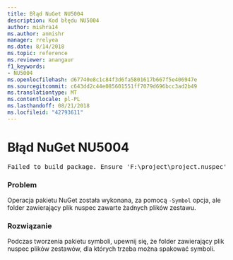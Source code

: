 ```yaml
---
title: Błąd NuGet NU5004
description: Kod błędu NU5004
author: mishra14
ms.author: anmishr
manager: rrelyea
ms.date: 8/14/2018
ms.topic: reference
ms.reviewer: anangaur
f1_keywords:
- NU5004
ms.openlocfilehash: d67740e8c1c84f3d6fa5801617b667f5e406947e
ms.sourcegitcommit: c643dd2c44e085601551ff7079d696bcc3ad2b49
ms.translationtype: MT
ms.contentlocale: pl-PL
ms.lasthandoff: 08/21/2018
ms.locfileid: "42793611"
---
```

# <a name="nuget-error-nu5004"></a>Błąd NuGet NU5004
<pre>Failed to build package. Ensure 'F:\project\project.nuspec' includes assembly files. For help on building symbols package, visit http://docs.nuget.org/.</pre>

### <a name="issue"></a>Problem

Operacja pakietu NuGet została wykonana, za pomocą `-Symbol` opcja, ale folder zawierający plik nuspec zawarte żadnych plików zestawu. 


### <a name="solution"></a>Rozwiązanie

Podczas tworzenia pakietu symboli, upewnij się, że folder zawierający plik nuspec plików zestawów, dla których trzeba można spakować symboli.

